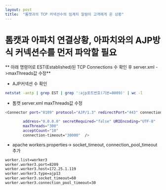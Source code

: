 ```yaml
---
layout: post
title:  "톰캣과의 TCP 커넥션수의 임계치 알람이 고객에게 온 상황"
---
```


# 톰캣과 아파치 연결상황, 아파치와의 AJP방식 커넥션수를 먼저 파악할 필요

** 아래 명령어로 EST(Established)된 TCP Connections 수 확인 후 server.xml ->maxThreads값 수정**

- AJP커넥션 수 확인
```bash
netstat -antp | grep EST | grep ':ajp포트번호(기본=8009)' | wc -l

```

- 톰캣 server.xml maxThreads값 수정

```bash
<Connector port="8109" protocol="AJP/1.3" redirectPort="443" connection-timeout="20000"

        address="0.0.0.0" secretRequired="false" URIEncoding="UTF-8"
        maxThreads="300"
        acceptCount="10"
        connection-timeout="30000"  />
```

- apache workers.properties-> socket_timeout, connection_pool_timeout 추가
  
```bash
worker.list=worker3
worker.worker3.port=8209
worker.worker3.host=172.25.1.119
worker.worker3.type=ajp13
worker.worker3.socket_timeout=60
worker.worker3.connection_pool_timeout=30
```

